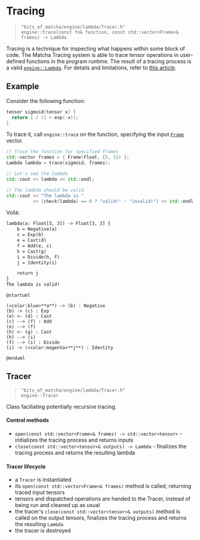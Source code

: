 # Tracing

> `"bits_of_matcha/engine/lambda/Tracer.h"`\
> `engine::trace(const fn& function, const std::vector<Frame>& frames) -> Lambda`

Tracing is a technique for inspecting what happens within some block of code.
The Matcha Tracing system is able to trace tensor operations in user-defined
functions in the program runtime. 
The result of a tracing process is a valid [`engine::Lambda`](engine/lambda/). For details 
and limitations, refer to [this article](tensor/tracing).

## Example

Consider the following function:

```cpp
tensor sigmoid(tensor x) {
  return 1 / (1 + exp(-x));
}
```

To trace it, call `engine::trace` on the function, specifying the
input [`Frame`](tensor/frames) vector.

```cpp
// Trace the function for specified frames
std::vector frames = { Frame(Float, {5, 5}) };
Lambda lambda = trace(sigmoid, frames);

// Let's see the lambda
std::cout << lambda << std::endl;

// The lambda should be valid
std::cout << "The lambda is "
          << (check(lambda) == 0 ? "valid!" : "invalid!") << std::endl;
```

Voilà:

```txt
lambda(a: Float[3, 3]) -> Float[3, 3] {
    b = Negative(a)
    c = Exp(b)
    e = Cast(d)
    f = Add(e, c)
    h = Cast(g)
    i = Divide(h, f)
    j = Identity(i)

    return j
}
The lambda is valid!
```

```plantuml
@startuml

(<color:blue>**a**) -> (b) : Negative
(b) -> (c) : Exp
(e) <- (d) : Cast
(c) --> (f) : Add
(e) --> (f)
(h) <- (g) : Cast
(h) --> (i)
(f) --> (i) : Divide
(i) -> (<color:magenta>**j**) : Identity

@enduml
```


## Tracer
> `"bits_of_matcha/engine/lambda/Tracer.h"`\
> `engine::Tracer`

Class faciliating potentially recursive tracing.

#### Control methods

- `open(const std::vector<Frame>& frames) -> std::vector<tensor>` - initializes the tracing process and returns inputs
- `close(const std::vector<tensor>& outputs) -> Lambda` - finalizes the tracing process and returns the resulting lambda

#### Tracer lifecycle

- a `Tracer` is instantiated
- its `open(const std::vector<Frame>& frames)` method is called, returning
  traced input tensors
- tensors and dispatched operations are handed to the Tracer, instead of being run and cleaned up as usual
- the tracer's `close(const std::vector<tensor>& outputs)` method is called
  on the output tensors, finalizes the tracing process and returns the resulting `Lambda`
- the tracer is destroyed
